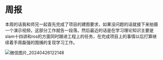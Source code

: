 # 周报

​     本周的话我和师兄一起首先完成了项目的建图要求，如果没问题的话就接下来拍摄一个演示视频，这部分工作就告一段落。然后最近的话是在学习理论知识主要是slam十四讲和ros的方面同时跟进工程上的任务，在完成项目上的事情以后打算继续着手周磊强的围捕的复现学习工作。

![微信图片_20240426122148](C:\Users\admin\Desktop\微信图片_20240426122148.png)